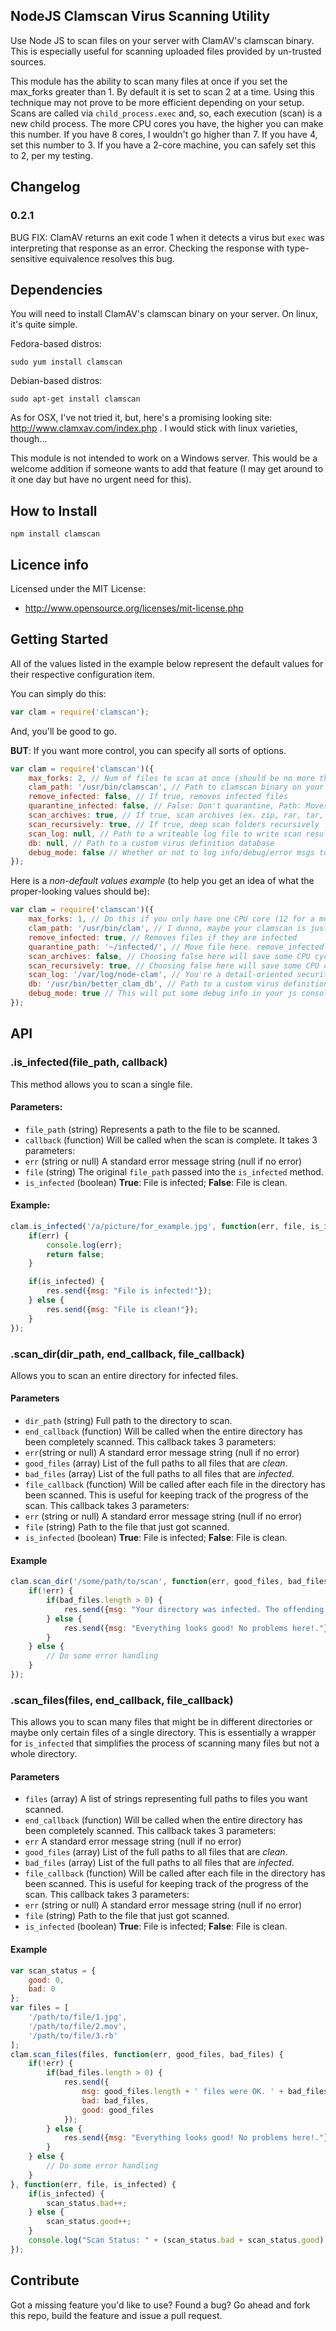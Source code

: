 ## NodeJS Clamscan Virus Scanning Utility

Use Node JS to scan files on your server with ClamAV's clamscan binary. This is especially useful for scanning uploaded files provided by un-trusted sources.

This module has the ability to scan many files at once if you set the max_forks greater than 1. By default it is set to scan 2 at a time. Using this technique may not prove to be more efficient depending on your setup. Scans are called via `child_process.exec` and, so, each execution (scan) is a new child process. The more CPU cores you have, the higher you can make this number. If you have 8 cores, I wouldn't go higher than 7. If you have 4, set this number to 3. If you have a 2-core machine, you can safely set this to 2, per my testing.

## Changelog

### 0.2.1

BUG FIX: ClamAV returns an exit code 1 when it detects a virus but `exec` was interpreting that response as an error. Checking the response with type-sensitive equivalence resolves this bug.

## Dependencies

You will need to install ClamAV's clamscan binary on your server. On linux, it's quite simple.

Fedora-based distros:
	
	sudo yum install clamscan
	
Debian-based distros:
	
	sudo apt-get install clamscan
	
As for OSX, I've not tried it, but, here's a promising looking site: http://www.clamxav.com/index.php . I would stick with linux varieties, though...

This module is not intended to work on a Windows server. This would be a welcome addition if someone wants to add that feature (I may get around to it one day but have no urgent need for this).

## How to Install

    npm install clamscan

## Licence info

Licensed under the MIT License:

* http://www.opensource.org/licenses/mit-license.php

## Getting Started

All of the values listed in the example below represent the default values for their respective configuration item.

You can simply do this:

```javascript
var clam = require('clamscan');
```

And, you'll be good to go. 

__BUT__: If you want more control, you can specify all sorts of options.

```javascript
var clam = require('clamscan')({
    max_forks: 2, // Num of files to scan at once (should be no more than # of CPU cores)
    clam_path: '/usr/bin/clamscan', // Path to clamscan binary on your server
    remove_infected: false, // If true, removes infected files
    quarantine_infected: false, // False: Don't quarantine, Path: Moves files to this place.
    scan_archives: true, // If true, scan archives (ex. zip, rar, tar, dmg, iso, etc...)
    scan_recursively: true, // If true, deep scan folders recursively
    scan_log: null, // Path to a writeable log file to write scan results into
    db: null, // Path to a custom virus definition database
    debug_mode: false // Whether or not to log info/debug/error msgs to the console
});
```

Here is a _non-default values example_ (to help you get an idea of what the proper-looking values should be):

```javascript
var clam = require('clamscan')({
    max_forks: 1, // Do this if you only have one CPU core (12 for a monster machine)
    clam_path: '/usr/bin/clam', // I dunno, maybe your clamscan is just call "clam"
    remove_infected: true, // Removes files if they are infected
    quarantine_path: '~/infected/', // Move file here. remove_infected must be FALSE, though.
    scan_archives: false, // Choosing false here will save some CPU cycles
    scan_recursively: true, // Choosing false here will save some CPU cycles
    scan_log: '/var/log/node-clam', // You're a detail-oriented security professional.
    db: '/usr/bin/better_clam_db', // Path to a custom virus definition database
    debug_mode: true // This will put some debug info in your js console
});
```

## API 
 
### .is_infected(file_path, callback)

This method allows you to scan a single file.

#### Parameters: 

* `file_path` (string) Represents a path to the file to be scanned.
* `callback` (function) Will be called when the scan is complete. It takes 3 parameters:
 * `err` (string or null) A standard error message string (null if no error)
 * `file` (string) The original `file_path` passed into the `is_infected` method.
 * `is_infected` (boolean) __True__: File is infected; __False__: File is clean.


#### Example:
```javascript
clam.is_infected('/a/picture/for_example.jpg', function(err, file, is_infected) {
    if(err) {
        console.log(err);
        return false;
    }

    if(is_infected) {
        res.send({msg: "File is infected!"});
    } else {
        res.send({msg: "File is clean!"});
    }
});
```
 
### .scan_dir(dir_path, end_callback, file_callback) 
 
Allows you to scan an entire directory for infected files.

#### Parameters

* `dir_path` (string) Full path to the directory to scan.
* `end_callback` (function) Will be called when the entire directory has been completely scanned. This callback takes 3 parameters:
 * `err`(string or null) A standard error message string (null if no error)
 * `good_files` (array) List of the full paths to all files that are _clean_.
 * `bad_files` (array) List of the full paths to all files that are _infected_.
* `file_callback` (function) Will be called after each file in the directory has been scanned. This is useful for keeping track of the progress of the scan. This callback takes 3 parameters:
 * `err` (string or null) A standard error message string (null if no error)
 * `file` (string) Path to the file that just got scanned.
 * `is_infected` (boolean) __True__: File is infected; __False__: File is clean.
 
#### Example
```javascript
clam.scan_dir('/some/path/to/scan', function(err, good_files, bad_files) {
    if(!err) {
        if(bad_files.length > 0) {
            res.send({msg: "Your directory was infected. The offending files have been quarantined."});
        } else {
            res.send({msg: "Everything looks good! No problems here!."});
        }
    } else {
        // Do some error handling
    }
});
```

### .scan_files(files, end_callback, file_callback)

This allows you to scan many files that might be in different directories or maybe only certain files of a single directory. This is essentially a wrapper for `is_infected` that simplifies the process of scanning many files but not a whole directory.

#### Parameters

* `files` (array) A list of strings representing full paths to files you want scanned.
* `end_callback` (function) Will be called when the entire directory has been completely scanned. This callback takes 3 parameters:
 * `err` A standard error message string (null if no error)
 * `good_files` (array) List of the full paths to all files that are _clean_.
 * `bad_files` (array) List of the full paths to all files that are _infected_.
* `file_callback` (function) Will be called after each file in the directory has been scanned. This is useful for keeping track of the progress of the scan. This callback takes 3 parameters:
 * `err` (string or null) A standard error message string (null if no error)
 * `file` (string) Path to the file that just got scanned.
 * `is_infected` (boolean) __True__: File is infected; __False__: File is clean.

#### Example

```javascript
var scan_status = {
	good: 0,
	bad: 0
};
var files = [
    '/path/to/file/1.jpg',
    '/path/to/file/2.mov',
    '/path/to/file/3.rb'
];
clam.scan_files(files, function(err, good_files, bad_files) {
    if(!err) {
        if(bad_files.length > 0) {
            res.send({
                msg: good_files.length + ' files were OK. ' + bad_files.length + ' were infected!',
                bad: bad_files,
                good: good_files
            });
        } else {
            res.send({msg: "Everything looks good! No problems here!."});
        }
    } else {
        // Do some error handling
    }
}, function(err, file, is_infected) {
	if(is_infected) {
		scan_status.bad++;
	} else {
		scan_status.good++;
	}
	console.log("Scan Status: " + (scan_status.bad + scan_status.good) + "/" + files.length);
});
```

## Contribute

Got a missing feature you'd like to use? Found a bug? Go ahead and fork this repo, build the feature and issue a pull request.
